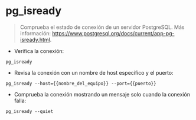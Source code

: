 # pg_isready

> Comprueba el estado de conexión de un servidor PostgreSQL.
> Más información: <https://www.postgresql.org/docs/current/app-pg-isready.html>.

- Verifica la conexión:

`pg_isready`

- Revisa la conexión con un nombre de host específico y el puerto:

`pg_isready --host={{nombre_del_equipo}} --port={{puerto}}`

- Comprueba la conexión mostrando un mensaje solo cuando la conexión falla:

`pg_isready --quiet`

